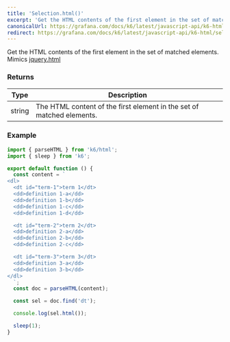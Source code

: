 ```yaml
---
title: 'Selection.html()'
excerpt: 'Get the HTML contents of the first element in the set of matched elements.'
canonicalUrl: https://grafana.com/docs/k6/latest/javascript-api/k6-html/selection/selection-html/
redirect: https://grafana.com/docs/k6/latest/javascript-api/k6-html/selection/selection-html/
---
```


Get the HTML contents of the first element in the set of matched elements.
Mimics [jquery.html](https://api.jquery.com/html/)

### Returns

| Type   | Description                                                           |
| ------ | --------------------------------------------------------------------- |
| string | The HTML content of the first element in the set of matched elements. |

### Example

<CodeGroup labels={[]}>

```javascript
import { parseHTML } from 'k6/html';
import { sleep } from 'k6';

export default function () {
  const content = `
<dl>
  <dt id="term-1">term 1</dt>
  <dd>definition 1-a</dd>
  <dd>definition 1-b</dd>
  <dd>definition 1-c</dd>
  <dd>definition 1-d</dd>

  <dt id="term-2">term 2</dt>
  <dd>definition 2-a</dd>
  <dd>definition 2-b</dd>
  <dd>definition 2-c</dd>

  <dt id="term-3">term 3</dt>
  <dd>definition 3-a</dd>
  <dd>definition 3-b</dd>
</dl>
  `;
  const doc = parseHTML(content);

  const sel = doc.find('dt');

  console.log(sel.html());

  sleep(1);
}
```

</CodeGroup>
